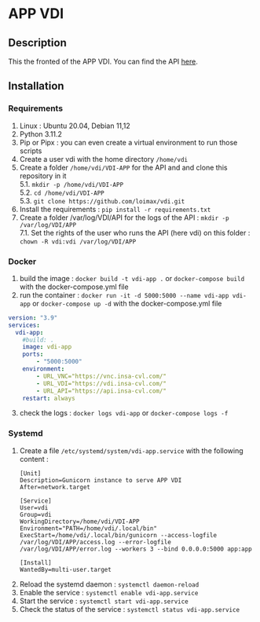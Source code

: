 # APP VDI

## Description
This the fronted of the APP VDI. You can find the API [here](https://github.com/AlexTheGeek/api-vdi).

## Installation
### Requirements
1. Linux : Ubuntu 20.04, Debian 11,12
2. Python 3.11.2
3. Pip or Pipx : you can even create a virtual environment to run those scripts
4. Create a user vdi with the home directory `/home/vdi`
5. Create a folder `/home/vdi/VDI-APP` for the API and and clone this repository in it  
    5.1. `mkdir -p /home/vdi/VDI-APP`  
    5.2. `cd /home/vdi/VDI-APP`  
    5.3. `git clone https://github.com/loimax/vdi.git`  
6. Install the requirements : `pip install -r requirements.txt`
7. Create a folder /var/log/VDI/API for the logs of the API : `mkdir -p /var/log/VDI/APP`  
    7.1. Set the rights of the user who runs the API (here vdi) on this folder : `chown -R vdi:vdi /var/log/VDI/APP`  

### Docker
1. build the image : `docker build -t vdi-app .` or `docker-compose build` with the docker-compose.yml file
2. run the container : `docker run -it -d 5000:5000 --name vdi-app vdi-app` or `docker-compose up -d` with the docker-compose.yml file
```yaml
version: "3.9"
services:
  vdi-app:
    #build: .
    image: vdi-app
    ports:
        - "5000:5000"
    environment:
        - URL_VNC="https://vnc.insa-cvl.com/"
        - URL_VDI="https://vdi.insa-cvl.com/"
        - URL_API="https://api.insa-cvl.com/"
    restart: always
```	
3. check the logs : `docker logs vdi-app` or `docker-compose logs -f`




### Systemd 
1. Create a file `/etc/systemd/system/vdi-app.service` with the following content :  
    ```
    [Unit]
    Description=Gunicorn instance to serve APP VDI
    After=network.target

    [Service]
    User=vdi
    Group=vdi
    WorkingDirectory=/home/vdi/VDI-APP
    Environment="PATH=/home/vdi/.local/bin"
    ExecStart=/home/vdi/.local/bin/gunicorn --access-logfile /var/log/VDI/APP/access.log --error-logfile /var/log/VDI/APP/error.log --workers 3 --bind 0.0.0.0:5000 app:app

    [Install]
    WantedBy=multi-user.target
    ``` 
2. Reload the systemd daemon : `systemctl daemon-reload`
3. Enable the service : `systemctl enable vdi-app.service`
4. Start the service : `systemctl start vdi-app.service`
5. Check the status of the service : `systemctl status vdi-app.service`
